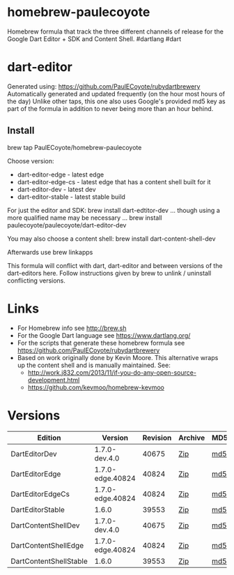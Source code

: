 homebrew-paulecoyote
====================

Homebrew formula that track the three different channels of release for the Google Dart Editor + SDK and Content Shell.  #dartlang #dart

dart-editor
===========

Generated using: https://github.com/PaulECoyote/rubydartbrewery
Automatically generated and updated frequently (on the hour most hours of the day)
Unlike other taps, this one also uses Google's provided md5 key as part of the formula in addition to never being more than an hour behind.

Install
-------
brew tap PaulECoyote/homebrew-paulecoyote

Choose version:
* dart-editor-edge - latest edge
* dart-editor-edge-cs - latest edge that has a content shell built for it
* dart-editor-dev - latest dev
* dart-editor-stable - latest stable build

For just the editor and SDK:
brew install dart-edtitor-dev
... though using a more qualified name may be necessary ...
brew install paulecoyote/paulecoyote/dart-editor-dev

You may also choose a content shell:
brew install dart-content-shell-dev

Afterwards use 
brew linkapps

This formula will conflict with dart, dart-editor and between versions of the dart-editors here.  Follow instructions given by brew to unlink / uninstall conflicting versions.

Links
=====
* For Homebrew info see http://brew.sh
* For the Google Dart language see https://www.dartlang.org/
* For the scripts that generate these homebrew formula see https://github.com/PaulECoyote/rubydartbrewery
* Based on work originally done by Kevin Moore. This alternative wraps up the content shell and is manually maintained.  See: 
    * http://work.j832.com/2013/11/if-you-do-any-open-source-development.html
    * https://github.com/kevmoo/homebrew-kevmoo

Versions
========
| Edition | Version | Revision | Archive | MD5 | Notes |
| ------- | ------- | -------- | ------- | --- | ----- |
| DartEditorDev | 1.7.0-dev.4.0 | 40675 | [Zip](https://storage.googleapis.com/dart-archive/channels/dev/release/40675/editor/darteditor-macos-x64.zip) | [md5](https://storage.googleapis.com/dart-archive/channels/dev/release/40675/editor/darteditor-macos-x64.zip.md5sum) | [Changes](https://storage.googleapis.com/dart-archive/channels/dev/release/latest/changelog.html) |
| DartEditorEdge | 1.7.0-edge.40824 | 40824 | [Zip](https://storage.googleapis.com/dart-archive/channels/be/raw/40824/editor/darteditor-macos-x64.zip) | [md5](https://storage.googleapis.com/dart-archive/channels/be/raw/40824/editor/darteditor-macos-x64.zip.md5sum) | - |
| DartEditorEdgeCs | 1.7.0-edge.40824 | 40824 | [Zip](https://storage.googleapis.com/dart-archive/channels/be/raw/40824/editor/darteditor-macos-x64.zip) | [md5](https://storage.googleapis.com/dart-archive/channels/be/raw/40824/editor/darteditor-macos-x64.zip.md5sum) | - |
| DartEditorStable | 1.6.0 | 39553 | [Zip](https://storage.googleapis.com/dart-archive/channels/stable/release/39553/editor/darteditor-macos-x64.zip) | [md5](https://storage.googleapis.com/dart-archive/channels/stable/release/39553/editor/darteditor-macos-x64.zip.md5sum) | [Changes](https://storage.googleapis.com/dart-archive/channels/stable/release/latest/changelog.html) |
| DartContentShellDev | 1.7.0-dev.4.0 | 40675 | [Zip](https://storage.googleapis.com/dart-archive/channels/dev/release/40675/dartium/content_shell-macos-ia32-release.zip) | [md5](https://storage.googleapis.com/dart-archive/channels/dev/release/40675/dartium/content_shell-macos-ia32-release.zip.md5sum) | - |
| DartContentShellEdge | 1.7.0-edge.40824 | 40824 | [Zip](https://storage.googleapis.com/dart-archive/channels/be/raw/40824/dartium/content_shell-macos-ia32-release.zip) | [md5](https://storage.googleapis.com/dart-archive/channels/be/raw/40824/dartium/content_shell-macos-ia32-release.zip.md5sum) | - |
| DartContentShellStable | 1.6.0 | 39553 | [Zip](https://storage.googleapis.com/dart-archive/channels/stable/release/39553/dartium/content_shell-macos-ia32-release.zip) | [md5](https://storage.googleapis.com/dart-archive/channels/stable/release/39553/dartium/content_shell-macos-ia32-release.zip.md5sum) | - |
